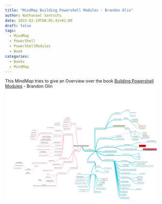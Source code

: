 ```yaml
---
title: "MindMap Building Powershell Modules - Brandon Olin"
author: Nathanael Santschi
date: 2022-02-19T08:05:41+01:00
draft: false
tags:
  - MindMap
  - PowerShell
  - PowerShellModules
  - Book
categories:
  - Books
  - MindMap
---
```


This MindMap tries to give an Overview over the book [Building Powershell Modules](https://leanpub.com/building-powershell-modules) - Brandon Olin
![PowerShellModules](/images/PowerShellModules.png "Preview")